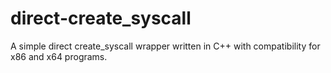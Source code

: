 # direct-create_syscall

A simple direct create_syscall wrapper written in C++ with compatibility for x86 and x64 programs.
